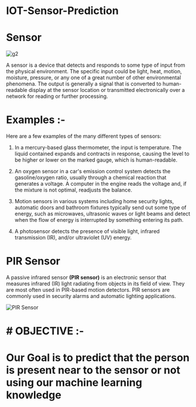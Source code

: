 # IOT-Sensor-Prediction


# Sensor 
![g2](https://user-images.githubusercontent.com/52448964/89741441-fce12680-daae-11ea-9870-f650ed8bcffe.jpg)

A sensor is a device that detects and responds to some type of input from the physical environment. The specific input could be light, heat, motion, moisture, pressure, or any one of a great number of other environmental phenomena. The output is generally a signal that is converted to human-readable display at the sensor location or transmitted electronically over a network for reading or further processing. 

# Examples :-

Here are a few examples of the many different types of sensors:

1. In a mercury-based glass thermometer, the input is temperature. The liquid contained expands and contracts in response, causing the level to be higher or lower on the marked gauge, which is human-readable. 

2. An oxygen sensor in a car's emission control system detects the gasoline/oxygen ratio, usually through a chemical reaction that generates a voltage. A computer in the engine reads the voltage and, if the mixture is not optimal, readjusts the balance. 

3. Motion sensors in various systems including home security lights, automatic doors and bathroom fixtures typically send out some type of energy, such as microwaves, ultrasonic waves or light beams and detect when the flow of energy is interrupted by something entering its path. 

4. A photosensor detects the presence of visible light, infrared transmission (IR), and/or ultraviolet (UV) energy.

# PIR Sensor

A passive infrared sensor **(PIR sensor)** is an electronic sensor that measures infrared (IR) light radiating from objects in its field of view. They are most often used in PIR-based motion detectors. PIR sensors are commonly used in security alarms and automatic lighting applications.

![PIR Sensor](https://encrypted-tbn0.gstatic.com/images?q=tbn%3AANd9GcS-br9udpagzwMA-06MHwYlBuneEHvzQJAPiw&usqp=CAU)

# # OBJECTIVE :- 
# Our Goal is to predict that the person is present near to the sensor or not using our machine learning knowledge 




